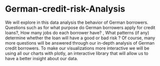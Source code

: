 # German-credit-risk-Analysis

We will explore in this data analysis the behavior of German borrowers. Questions such as for what purpose do German borrowers apply for credit loans?, How many jobs do each borrower have? , What patterns (if any) determine whether the loan will have a good or bad risk ? Of course, many more questions will be answered through our in-depth analysis of German credit borrowers. To make our visualizations more interactive we will be using all our charts with plotly, an interactive library that will allow us to have a better insight about our data.
